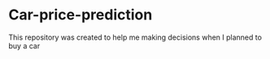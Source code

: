 # Car-price-prediction
This repository was created to help me making decisions when I planned to buy a car

